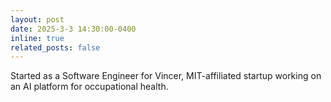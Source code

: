 ```yaml
---
layout: post
date: 2025-3-3 14:30:00-0400
inline: true
related_posts: false
---
```


Started as a Software Engineer for Vincer, MIT-affiliated startup working on an AI platform for occupational health.
